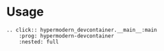 # Usage

```{eval-rst}
.. click:: hypermodern_devcontainer.__main__:main
    :prog: hypermodern-devcontainer
    :nested: full
```
